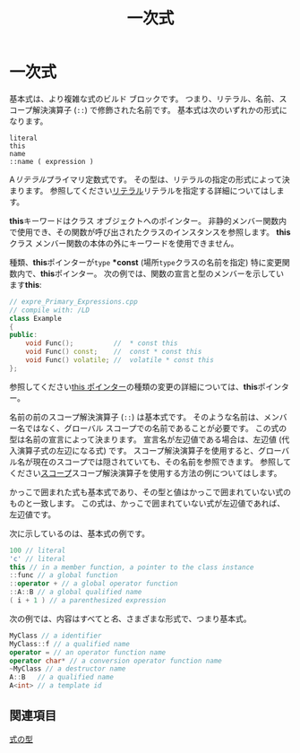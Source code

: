 ﻿---
title: 一次式
ms.date: 11/04/2016
helpviewer_keywords:
- primary expressions
- expressions [C++], name
- expressions [C++], literal
- expressions [C++], primary
- expressions [C++], qualified names
ms.assetid: 8ef9a814-6058-4b93-9b6e-e8eb8350b1ca
ms.openlocfilehash: e7dcb8290c0130fa9376e48f065e82163a1ca5b7
ms.sourcegitcommit: 0ab61bc3d2b6cfbd52a16c6ab2b97a8ea1864f12
ms.translationtype: MT
ms.contentlocale: ja-JP
ms.lasthandoff: 04/23/2019
ms.locfileid: "62312311"
---
# <a name="primary-expressions"></a>一次式

基本式は、より複雑な式のビルド ブロックです。 つまり、リテラル、名前、スコープ解決演算子 (`::`) で修飾された名前です。  基本式は次のいずれかの形式になります。

```
literal
this
name
::name ( expression )
```

A*リテラル*プライマリ定数式です。 その型は、リテラルの指定の形式によって決まります。 参照してください[リテラル](../cpp/numeric-boolean-and-pointer-literals-cpp.md)リテラルを指定する詳細についてはします。

**this**キーワードはクラス オブジェクトへのポインター。 非静的メンバー関数内で使用でき、その関数が呼び出されたクラスのインスタンスを参照します。 **this**クラス メンバー関数の本体の外にキーワードを使用できません。

種類、**this**ポインターが`type` **\*const** (場所`type`クラスの名前を指定) 特に変更関数内で、**this**ポインター。 次の例では、関数の宣言と型のメンバーを示しています**this**:

```cpp
// expre_Primary_Expressions.cpp
// compile with: /LD
class Example
{
public:
    void Func();          //  * const this
    void Func() const;    //  const * const this
    void Func() volatile; //  volatile * const this
};
```

参照してください[this ポインター](this-pointer.md)の種類の変更の詳細については、**this**ポインター。

名前の前のスコープ解決演算子 (`::`) は基本式です。  そのような名前は、メンバー名ではなく、グローバル スコープでの名前であることが必要です。  この式の型は名前の宣言によって決まります。 宣言名が左辺値である場合は、左辺値 (代入演算子式の左辺になる式) です。 スコープ解決演算子を使用すると、グローバル名が現在のスコープでは隠されていても、その名前を参照できます。 参照してください[スコープ](../cpp/scope-visual-cpp.md)スコープ解決演算子を使用する方法の例についてはします。

かっこで囲まれた式も基本式であり、その型と値はかっこで囲まれていない式のものと一致します。 この式は、かっこで囲まれていない式が左辺値であれば、左辺値です。

次に示しているのは、基本式の例です。

```cpp
100 // literal
'c' // literal
this // in a member function, a pointer to the class instance
::func // a global function
::operator + // a global operator function
::A::B // a global qualified name
( i + 1 ) // a parenthesized expression
```

次の例では、内容はすべてと*名*、さまざまな形式で、つまり基本式。

```cpp
MyClass // a identifier
MyClass::f // a qualified name
operator = // an operator function name
operator char* // a conversion operator function name
~MyClass // a destructor name
A::B   // a qualified name
A<int> // a template id
```

## <a name="see-also"></a>関連項目

[式の型](../cpp/types-of-expressions.md)
